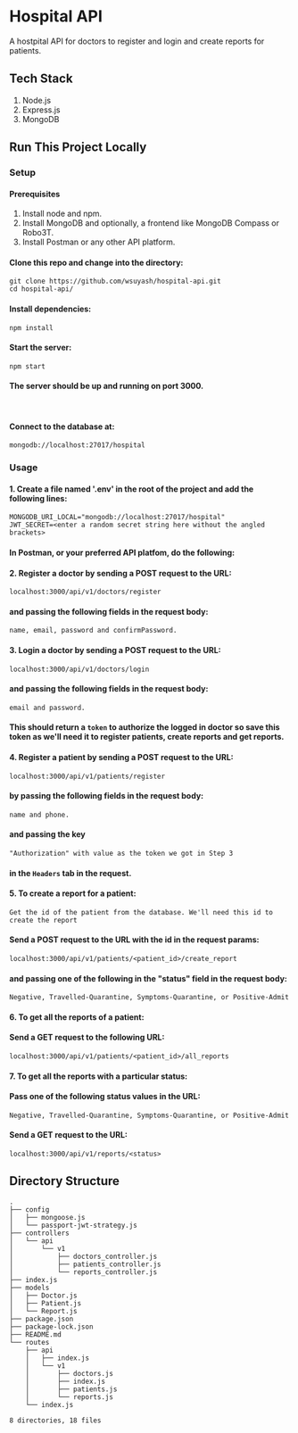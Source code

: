 # Hospital API
A hostpital API for doctors to register and login and create reports for patients.

## Tech Stack
1. Node.js
2. Express.js
3. MongoDB

## Run This Project Locally
### Setup
#### Prerequisites
1. Install node and npm.
2. Install MongoDB and optionally, a frontend like MongoDB Compass or Robo3T.
3. Install Postman or any other API platform.

#### Clone this repo and change into the directory:
```
git clone https://github.com/wsuyash/hospital-api.git
cd hospital-api/
```

#### Install dependencies:
```
npm install
```

#### Start the server:
```
npm start
```

#### The server should be up and running on port 3000.
<br>

#### Connect to the database at: 
```
mongodb://localhost:27017/hospital
```

### Usage

#### 1. Create a file named '.env' in the root of the project and add the following lines:
```
MONGODB_URI_LOCAL="mongodb://localhost:27017/hospital"
JWT_SECRET=<enter a random secret string here without the angled brackets>
```

#### In Postman, or your preferred API platfom, do the following:

#### 2. Register a doctor by sending a POST request to the URL:
```
localhost:3000/api/v1/doctors/register
```
#### and passing the following fields in the request body:
```
name, email, password and confirmPassword.
```

#### 3. Login a doctor by sending a POST request to the URL:
```
localhost:3000/api/v1/doctors/login
```
#### and passing the following fields in the request body:
```
email and password.
```
#### This should return a `token` to authorize the logged in doctor so save this token as we'll need it to register patients, create reports and get reports.

#### 4. Register a patient by sending a POST request to the URL:
```
localhost:3000/api/v1/patients/register
```
#### by passing the following fields in the request body:
```
name and phone.
```
#### and passing the key
```
"Authorization" with value as the token we got in Step 3
```
#### in the `Headers` tab in the request.

#### 5. To create a report for a patient:
```
Get the id of the patient from the database. We'll need this id to create the report
```
#### Send a POST request to the URL with the id in the request params:
```
localhost:3000/api/v1/patients/<patient_id>/create_report
```
#### and passing one of the following in the "status" field in the request body:
```
Negative, Travelled-Quarantine, Symptoms-Quarantine, or Positive-Admit
```

#### 6. To get all the reports of a patient:
#### Send a GET request to the following URL:
```
localhost:3000/api/v1/patients/<patient_id>/all_reports
```

#### 7. To get all the reports with a particular status:
#### Pass one of the following status values in the URL:
```
Negative, Travelled-Quarantine, Symptoms-Quarantine, or Positive-Admit
```
#### Send a GET request to the URL:
```
localhost:3000/api/v1/reports/<status>
```

## Directory Structure
```
.
├── config
│   ├── mongoose.js
│   └── passport-jwt-strategy.js
├── controllers
│   └── api
│       └── v1
│           ├── doctors_controller.js
│           ├── patients_controller.js
│           └── reports_controller.js
├── index.js
├── models
│   ├── Doctor.js
│   ├── Patient.js
│   └── Report.js
├── package.json
├── package-lock.json
├── README.md
└── routes
    ├── api
    │   ├── index.js
    │   └── v1
    │       ├── doctors.js
    │       ├── index.js
    │       ├── patients.js
    │       └── reports.js
    └── index.js

8 directories, 18 files
```
